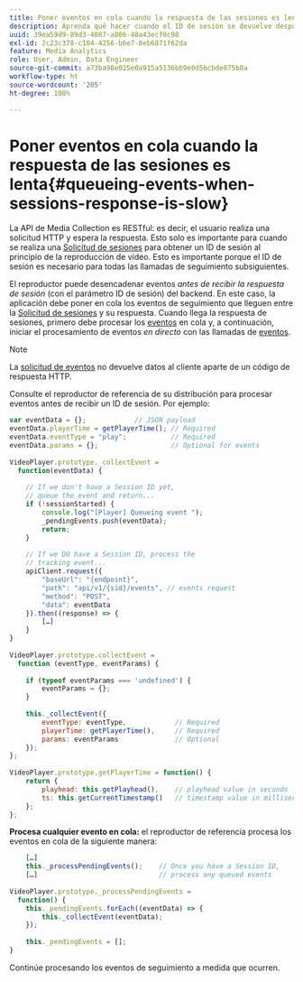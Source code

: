 ```yaml
---
title: Poner eventos en cola cuando la respuesta de las sesiones es lenta
description: Aprenda qué hacer cuando el ID de sesión se devuelve después de que su reproductor dispare eventos.
uuid: 39ea59d9-89d3-4087-a806-48a43ecf0c98
exl-id: 2c23c378-c104-4256-b6e7-8eb6871f62da
feature: Media Analytics
role: User, Admin, Data Engineer
source-git-commit: a73ba98e025e0a915a5136bb9e0d5bcbde875b0a
workflow-type: ht
source-wordcount: '205'
ht-degree: 100%

---
```


# Poner eventos en cola cuando la respuesta de las sesiones es lenta{#queueing-events-when-sessions-response-is-slow}

La API de Media Collection es RESTful: es decir, el usuario realiza una solicitud HTTP y espera la respuesta. Esto solo es importante para cuando se realiza una [Solicitud de sesiones](../mc-api-ref/mc-api-sessions-req.md) para obtener un ID de sesión al principio de la reproducción de vídeo. Esto es importante porque el ID de sesión es necesario para todas las llamadas de seguimiento subsiguientes.

El reproductor puede desencadenar eventos _antes de recibir la respuesta de sesión_ (con el parámetro ID de sesión) del backend. En este caso, la aplicación debe poner en cola los eventos de seguimiento que lleguen entre la [Solicitud de sesiones](../mc-api-ref/mc-api-sessions-req.md) y su respuesta. Cuando llega la respuesta de sesiones, primero debe procesar los [eventos](../mc-api-ref/mc-api-events-req.md) en cola y, a continuación, iniciar el procesamiento de eventos _en directo_ con las llamadas de [eventos](../mc-api-ref/mc-api-events-req.md).

>[!NOTE]
>
>La [solicitud de eventos](../mc-api-ref/mc-api-events-req.md) no devuelve datos al cliente aparte de un código de respuesta HTTP.

Consulte el reproductor de referencia de su distribución para procesar eventos antes de recibir un ID de sesión. Por ejemplo:

```js
var eventData = {};            // JSON payload 
eventData.playerTime = getPlayerTime(); // Required 
eventData.eventType = "play";           // Required 
eventData.params = {};                  // Optional for events 
 
VideoPlayer.prototype._collectEvent =  
  function(eventData) { 
 
    // If we don't have a Session ID yet,  
    // queue the event and return... 
    if (!sessionStarted) { 
        console.log("[Player] Queueing event "); 
        _pendingEvents.push(eventData); 
        return; 
    } 
 
    // If we DO have a Session ID, process the 
    // tracking event...     
    apiClient.request({ 
        "baseUrl": "{endpoint}", 
        "path": "api/v1/{sid}/events", // events request 
        "method": "POST", 
        "data": eventData 
    }).then((response) => {   
        […] 
    } 
} 
 
VideoPlayer.prototype.collectEvent =  
  function (eventType, eventParams) { 
         
    if (typeof eventParams === 'undefined') {   
        eventParams = {}; 
    } 
 
    this._collectEvent({                   
        eventType: eventType,            // Required 
        playerTime: getPlayerTime(),     // Required 
        params: eventParams              // Optional  
    });                                    
}; 
 
VideoPlayer.prototype.getPlayerTime = function() { 
    return { 
        playhead: this.getPlayhead(),    // playhead value in seconds 
        ts: this.getCurrentTimestamp()   // timestamp value in milliseconds 
    }; 
};
```

**Procesa cualquier evento en cola:** el reproductor de referencia procesa los eventos en cola de la siguiente manera:

```js
    […] 
    this._processPendingEvents();    // Once you have a Session ID, 
    […]                              // process any queued events 
 
VideoPlayer.prototype._processPendingEvents =  
  function() { 
    this._pendingEvents.forEach((eventData) => { 
        this._collectEvent(eventData); 
    }); 
 
    this._pendingEvents = []; 
}
```

Continúe procesando los eventos de seguimiento a medida que ocurren.
